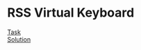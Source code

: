 # RSS Virtual Keyboard

[Task](https://github.com/rolling-scopes-school/tasks/blob/master/tasks/virtual-keyboard/virtual-keyboard-en.md)</br>
[Solution](https://andrewkarev.github.io/virtual-keyboard/virtual-keyboard/)</br>